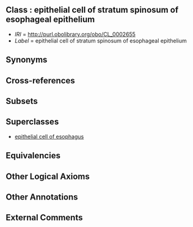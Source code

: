 
## Class : epithelial cell of stratum spinosum of esophageal epithelium

 * *IRI* = http://purl.obolibrary.org/obo/CL_0002655
 * *Label* = epithelial cell of stratum spinosum of esophageal epithelium

## Synonyms


## Cross-references


## Subsets


## Superclasses

 * [epithelial cell of esophagus](../../CL/52/CL_0002252.md)

## Equivalencies


## Other Logical Axioms


## Other Annotations


## External Comments

